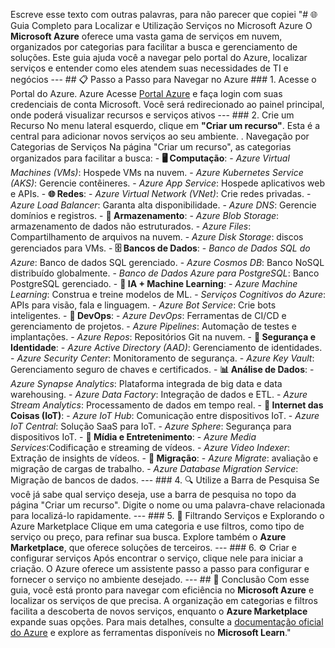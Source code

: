 Escreve esse texto com outras palavras, para não parecer que copiei "# 🌐 Guia Completo para Localizar e Utilização Serviços no Microsoft Azure O **Microsoft Azure** oferece uma vasta gama de serviços em nuvem, organizados por categorias para facilitar a busca e gerenciamento de soluções. Este guia ajuda você a navegar pelo portal do Azure, localizar serviços e entender como eles atendem suas necessidades de TI e negócios --- ## 📋 Passo a Passo para Navegar no Azure ### 1. Acesse o Portal do Azure. Azure Acesse [Portal Azure](https://portal.azure.com) e faça login com suas credenciais de conta Microsoft. Você será redirecionado ao painel principal, onde poderá visualizar recursos e serviços ativos --- ### 2. Crie um Recurso No menu lateral esquerdo, clique em **"Criar um recurso"**. Esta é a central para adicionar novos serviços ao seu ambiente. . Navegação por Categorias de Serviços Na página "Criar um recurso", as categorias organizados para facilitar a busca: - **🖥 Computação**: - *Azure Virtual Machines (VMs)*: Hospede VMs na nuvem. - *Azure Kubernetes Service (AKS)*: Gerencie contêineres. - *Azure App Service*: Hospede aplicativos web e APIs. - **🌐 Redes**: - *Azure Virtual Network (VNet)*: Crie redes privadas. - *Azure Load Balancer*: Garanta alta disponibilidade. - *Azure DNS*: Gerencie domínios e registros. - **💾 Armazenamento**: - *Azure Blob Storage*: armazenamento de dados não estruturados. - *Azure Files*: Compartilhamento de arquivos na nuvem. - *Azure Disk Storage*: discos gerenciados para VMs. - **🗄 Bancos de Dados**: - *Banco de Dados SQL do Azure*: Banco de dados SQL gerenciado. - *Azure Cosmos DB*: Banco NoSQL distribuído globalmente. - *Banco de Dados Azure para PostgreSQL*: Banco PostgreSQL gerenciado. - **🤖 IA + Machine Learning**: - *Azure Machine Learning*: Construa e treine modelos de ML. - *Serviços Cognitivos do Azure*: APIs para visão, fala e linguagem. - *Azure Bot Service*: Crie bots inteligentes. - **🚀 DevOps**: - *Azure DevOps*: Ferramentas de CI/CD e gerenciamento de projetos. - *Azure Pipelines*: Automação de testes e implantações. - *Azure Repos*: Repositórios Git na nuvem. - **🔐 Segurança e Identidade**: - *Azure Active Directory (AAD)*: Gerenciamento de identidades. - *Azure Security Center*: Monitoramento de segurança. - *Azure Key Vault*: Gerenciamento seguro de chaves e certificados. - **📊 Análise de Dados**: - *Azure Synapse Analytics*: Plataforma integrada de big data e data warehousing. - *Azure Data Factory*: Integração de dados e ETL. - *Azure Stream Analytics*: Processamento de dados em tempo real. - **📡 Internet das Coisas (IoT)**: - *Azure IoT Hub*: Comunicação entre dispositivos IoT. - *Azure IoT Central*: Solução SaaS para IoT. - *Azure Sphere*: ​​Segurança para dispositivos IoT. - **🎥 Mídia e Entretenimento**: - *Azure Media Services*:Codificação e streaming de vídeos. - *Azure Video Indexer*: Extração de insights de vídeos. - **🔄 Migração**: - *Azure Migrate*: avaliação e migração de cargas de trabalho. - *Azure Database Migration Service*: Migração de bancos de dados. --- ### 4. 🔍 Utilize a Barra de Pesquisa Se você já sabe qual serviço deseja, use a barra de pesquisa no topo da página "Criar um recurso". Digite o nome ou uma palavra-chave relacionada para localizá-lo rapidamente. --- ### 5. 📑 Filtrando Serviços e Explorando o Azure Marketplace Clique em uma categoria e use filtros, como tipo de serviço ou preço, para refinar sua busca. Explore também o **Azure Marketplace**, que oferece soluções de terceiros. --- ### 6. ⚙️ Criar e configurar serviços Após encontrar o serviço, clique nele para iniciar a criação. O Azure oferece um assistente passo a passo para configurar e fornecer o serviço no ambiente desejado. --- ## 🏁 Conclusão Com esse guia, você está pronto para navegar com eficiência no **Microsoft Azure** e localizar os serviços de que precisa. A organização em categorias e filtros facilita a descoberta de novos serviços, enquanto o **Azure Marketplace** expande suas opções. Para mais detalhes, consulte a [documentação oficial do Azure](https://docs.microsoft.com/azure) e explore as ferramentas disponíveis no **Microsoft Learn**."
